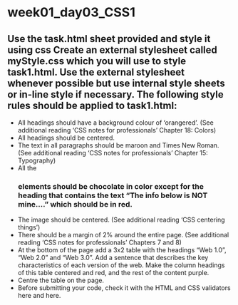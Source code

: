 # week01_day03_CSS1
## Use the task.html sheet provided and style it using css Create an external stylesheet called myStyle.css which you will use to style task1.html. Use the external stylesheet whenever possible but use internal style sheets or in-line style if necessary. The following style rules should be applied to task1.html:
- All headings should have a background colour of ‘orangered’. (See
additional reading ‘CSS notes for professionals’ Chapter 18: Colors)
- All headings should be centered.
- The text in all paragraphs should be maroon and Times New Roman.
(See additional reading ‘CSS notes for professionals’ Chapter 15:
Typography)
- All the <h3> elements should be chocolate in color except for the
heading that contains the text “The info below is NOT mine….” which
should be in red.
- The image should be centered. (See additional reading ‘CSS
centering things’)
- There should be a margin of 2% around the entire page. (See
additional reading ‘CSS notes for professionals’ Chapters 7 and 8)
- At the bottom of the page add a 3x2 table with the headings “Web 1.0”, “Web 2.0”
and “Web 3.0”. Add a sentence that describes the key characteristics of each version
of the web. Make the column headings of this table centered and red, and the rest
of the content purple.
- Centre the table on the page.
- Before submitting your code, check it with the HTML and CSS validators here and
here.
